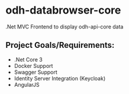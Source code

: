 # odh-databrowser-core

.Net MVC Frontend to display odh-api-core data

## Project Goals/Requirements:

* .Net Core 3
* Docker Support
* Swagger Support
* Identity Server Integration (Keycloak)
* AngularJS

